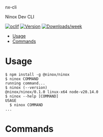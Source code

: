 nx-cli

Ninox Dev CLI


[![oclif](https://img.shields.io/badge/cli-oclif-brightgreen.svg)](https://oclif.io)
[![Version](https://img.shields.io/npm/v/nx-cli.svg)](https://npmjs.org/package/nx-cli)
[![Downloads/week](https://img.shields.io/npm/dw/nx-cli.svg)](https://npmjs.org/package/nx-cli)


<!-- toc -->
* [Usage](#usage)
* [Commands](#commands)
<!-- tocstop -->
# Usage
<!-- usage -->
```sh-session
$ npm install -g @ninox/ninox
$ ninox COMMAND
running command...
$ ninox (--version)
@ninox/ninox/0.1.0 linux-x64 node-v20.14.0
$ ninox --help [COMMAND]
USAGE
  $ ninox COMMAND
...
```
<!-- usagestop -->
# Commands
<!-- commands -->

<!-- commandsstop -->
